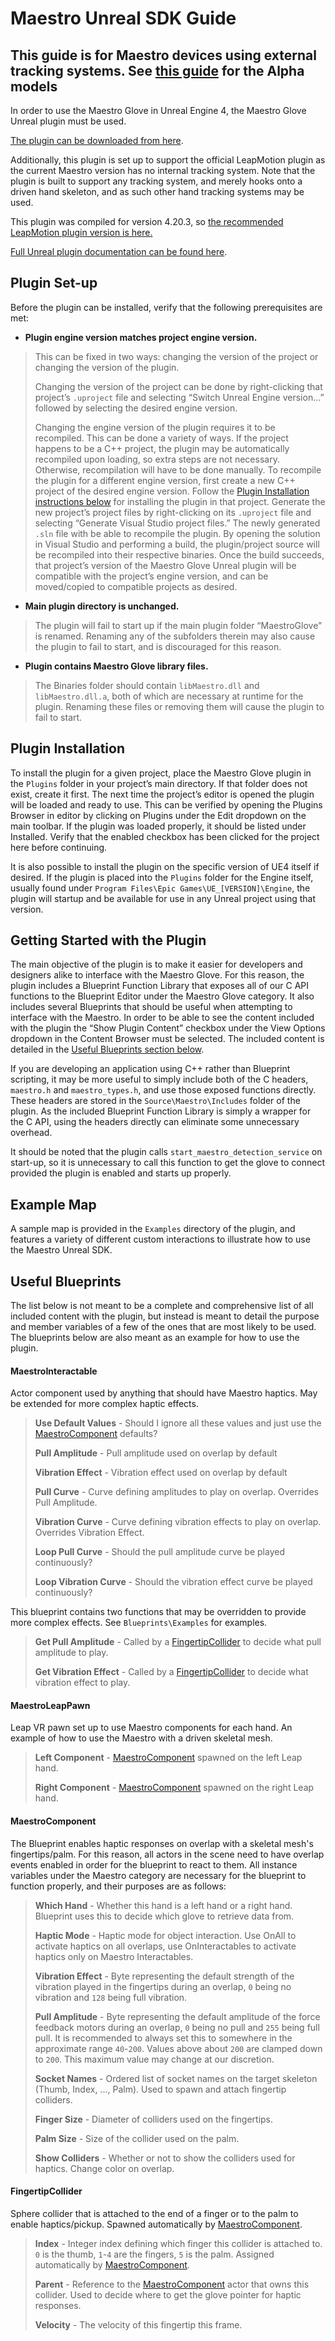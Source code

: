 # Maestro Unreal SDK Guide

## This guide is for Maestro devices using external tracking systems. See [this guide](./Alpha_README.md) for the Alpha models

In order to use the Maestro Glove in Unreal Engine 4, the Maestro Glove Unreal plugin must be used. 

[The plugin can be downloaded from here](https://github.com/Contact-Control-Interfaces/maestro-sdk-unreal/releases/tag/v0.2). 

Additionally, this plugin is set up to support the official LeapMotion plugin as the current Maestro version has no internal tracking system. Note that the plugin is built to support any tracking system, and merely hooks onto a driven hand skeleton, and as such other hand tracking systems may be used.

This plugin was compiled for version 4.20.3, so [the recommended LeapMotion plugin version is here.](https://github.com/leapmotion/LeapUnreal/releases/tag/v3.0.1)

[Full Unreal plugin documentation can be found here](https://docs.unrealengine.com/latest/INT/Programming/Plugins/).

## Plugin Set-up
Before the plugin can be installed, verify that the following prerequisites are met:

+ **Plugin engine version matches project engine version.**
> This can be fixed in two ways: changing the version of the project or changing the version of the plugin. 
> 
> Changing the version of the project can be done by right-clicking that project’s `.uproject` file and selecting “Switch Unreal Engine version…” followed by selecting the desired engine version.
> 
> Changing the engine version of the plugin requires it to be recompiled. This can be done a variety of ways. If the project happens to be a C++ project, the plugin may be automatically recompiled upon loading, so extra steps are not necessary. Otherwise, recompilation will have to be done manually. To recompile the plugin for a different engine version, first create a new C++ project of the desired engine version. Follow the [Plugin Installation instructions below](#plugin-installation) for installing the plugin in that project. Generate the new project’s project files by right-clicking on its `.uproject` file and selecting “Generate Visual Studio project files.” The newly generated `.sln` file with be able to recompile the plugin. By opening the solution in Visual Studio and performing a build, the plugin/project source will be recompiled into their respective binaries. Once the build succeeds, that project’s version of the Maestro Glove Unreal plugin will be compatible with the project’s engine version, and can be moved/copied to compatible projects as desired.

+ **Main plugin directory is unchanged.**
> The plugin will fail to start up if the main plugin folder “MaestroGlove” is renamed. Renaming any of the subfolders therein may also cause the plugin to fail to start, and is discouraged for this reason.

+ **Plugin contains Maestro Glove library files.**
> The Binaries folder should contain `libMaestro.dll` and `libMaestro.dll.a`, both of which are necessary at runtime for the plugin. Renaming these files or removing them will cause the plugin to fail to start.

## Plugin Installation
To install the plugin for a given project, place the Maestro Glove plugin in the `Plugins` folder in your project’s main directory. If that folder does not exist, create it first. The next time the project’s editor is opened the plugin will be loaded and ready to use. This can be verified by opening the Plugins Browser in editor by clicking on Plugins under the Edit dropdown on the main toolbar. If the plugin was loaded properly, it should be listed under Installed. Verify that the enabled checkbox has been clicked for the project here before continuing.

It is also possible to install the plugin on the specific version of UE4 itself if desired. If the plugin is placed into the `Plugins` folder for the Engine itself, usually found under `Program Files\Epic Games\UE_[VERSION]\Engine`, the plugin will startup and be available for use in any Unreal project using that version.

## Getting Started with the Plugin
The main objective of the plugin is to make it easier for developers and designers alike to interface with the Maestro Glove. For this reason, the plugin includes a Blueprint Function Library that exposes all of our C API functions to the Blueprint Editor under the Maestro Glove category. It also includes several Blueprints that should be useful when attempting to interface with the Maestro. In order to be able to see the content included with the plugin the “Show Plugin Content” checkbox under the View Options dropdown in the Content Browser must be selected. The included content is detailed in the [Useful Blueprints section below](#useful-blueprints).

If you are developing an application using C++ rather than Blueprint scripting, it may be more useful to simply include both of the C headers, `maestro.h` and `maestro_types.h`, and use those exposed functions directly. These headers are stored in the `Source\Maestro\Includes` folder of the plugin. As the included Blueprint Function Library is simply a wrapper for the C API, using the headers directly can eliminate some unnecessary overhead.

It should be noted that the plugin calls `start_maestro_detection_service` on start-up, so it is unnecessary to call this function to get the glove to connect provided the plugin is enabled and starts up properly.

## Example Map
A sample map is provided in the `Examples` directory of the plugin, and features a variety of different custom interactions to illustrate how to use the Maestro Unreal SDK.

## Useful Blueprints
The list below is not meant to be a complete and comprehensive list of all included content with the plugin, but instead is meant to detail the purpose and member variables of a few of the ones that are most likely to be used. The blueprints below are also meant as an example for how to use the plugin.

#### MaestroInteractable
Actor component used by anything that should have Maestro haptics. May be extended for more complex haptic effects.
> **Use Default Values** - Should I ignore all these values and just use the [MaestroComponent](#maestrocomponent) defaults?
>
> **Pull Amplitude** - Pull amplitude used on overlap by default
>
> **Vibration Effect** - Vibration effect used on overlap by default
>
> **Pull Curve** - Curve defining amplitudes to play on overlap. Overrides Pull Amplitude.
>
> **Vibration Curve** - Curve defining vibration effects to play on overlap. Overrides Vibration Effect.
>
> **Loop Pull Curve** - Should the pull amplitude curve be played continuously?
>
> **Loop Vibration Curve** - Should the vibration effect curve be played continuously?

This blueprint contains two functions that may be overridden to provide more complex effects. See `Blueprints\Examples` for examples.
> **Get Pull Amplitude** - Called by a [FingertipCollider](#fingertipcollider) to decide what pull amplitude to play.
>
> **Get Vibration Effect** - Called by a [FingertipCollider](#fingertipcollider) to decide what vibration effect to play.

#### MaestroLeapPawn
Leap VR pawn set up to use Maestro components for each hand. An example of how to use the Maestro with a driven skeletal mesh.
> **Left Component** - [MaestroComponent](#maestrocomponent) spawned on the left Leap hand.
>
> **Right Component** - [MaestroComponent](#maestrocomponent) spawned on the right Leap hand.

#### MaestroComponent
The Blueprint enables haptic responses on overlap with a skeletal mesh's fingertips/palm. For this reason, all actors in the scene need to have overlap events enabled in order for the blueprint to react to them. All instance variables under the Maestro category are necessary for the blueprint to function properly, and their purposes are as follows:
> **Which Hand** - Whether this hand is a left hand or a right hand. Blueprint uses this to decide which glove to retrieve data from.
> 
> **Haptic Mode** - Haptic mode for object interaction. Use OnAll to activate haptics on all overlaps, use OnInteractables to activate haptics only on Maestro Interactables.
>
> **Vibration Effect** - Byte representing the default strength of the vibration played in the fingertips during an overlap, `0` being no vibration and `128` being full vibration.
> 
> **Pull Amplitude** - Byte representing the default amplitude of the force feedback motors during an overlap, `0` being no pull and `255` being full pull. It is recommended to always set this to somewhere in the approximate range `40`-`200`. Values above about `200` are clamped down to `200`. This maximum value may change at our discretion.
>
> **Socket Names** - Ordered list of socket names on the target skeleton (Thumb, Index, ..., Palm). Used to spawn and attach fingertip colliders.
>
> **Finger Size** - Diameter of colliders used on the fingertips.
>
> **Palm Size** - Size of the collider used on the palm.
>
> **Show Colliders** - Whether or not to show the colliders used for haptics. Change color on overlap.

#### FingertipCollider
Sphere collider that is attached to the end of a finger or to the palm to enable haptics/pickup. Spawned automatically by [MaestroComponent](#maestrocomponent).
> **Index** - Integer index defining which finger this collider is attached to. `0` is the thumb, `1`-`4` are the fingers, `5` is the palm. Assigned automatically by [MaestroComponent](#maestrocomponent).
>
> **Parent** - Reference to the [MaestroComponent](#maestrocomponent) actor that owns this collider. Used to decide where to get the glove pointer for haptic responses.
>
> **Velocity** - The velocity of this fingertip this frame.
